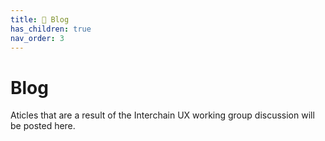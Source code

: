 ```yaml
---
title: 📰 Blog
has_children: true
nav_order: 3
---
```


# Blog

Aticles that are a result of the Interchain UX working group discussion will be posted here.